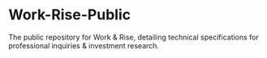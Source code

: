 # Work-Rise-Public
The public repository for Work &amp; Rise, detailing technical specifications for professional inquiries &amp; investment research.
